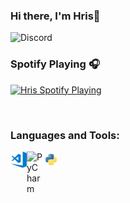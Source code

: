 ### Hi there, I'm Hris👋


![Discord](https://discord.c99.nl/widget/theme-4/675280674994782208.png)


### Spotify Playing 🎧

[<img src="https://novatorem-bcogibbqo.vercel.app/api/spotify.py" alt="Hris Spotify Playing" width="350" />](https://open.spotify.com/user/781ms0l5297m5liu5qay326s2)



<br />

### Languages and Tools:

[<img align="left" alt="Visual Studio Code" width="26px" src="https://raw.githubusercontent.com/github/explore/80688e429a7d4ef2fca1e82350fe8e3517d3494d/topics/visual-studio-code/visual-studio-code.png" />][vsc]

[<img align="left" alt="PyCharm" width="26px" src="https://camo.githubusercontent.com/1be7cd9dfbe9b65bafc8ce62145e18110216487476877bed331513c0029432a0/68747470733a2f2f75706c6f61642e77696b696d656469612e6f72672f77696b6970656469612f636f6d6d6f6e732f7468756d622f312f31642f5079436861726d5f49636f6e2e7376672f37363870782d5079436861726d5f49636f6e2e7376672e706e67" />][pycharm]
[<img align="left" alt="Python" width="26px" src="https://raw.githubusercontent.com/github/explore/80688e429a7d4ef2fca1e82350fe8e3517d3494d/topics/python/python.png" />][python]<br />
<br />


[Discord]: https://instagram.com/codeSTACKr
[vsc]: https://code.visualstudio.com/
[python]: https://www.python.org/
[pycharm]: https://www.jetbrains.com/de-de/pycharm/
